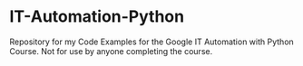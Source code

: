 # IT-Automation-Python
Repository for my Code Examples for the Google IT Automation with Python Course. Not for use by anyone completing the course.
